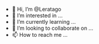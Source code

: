 - 👋 Hi, I’m @Leratago
- 👀 I’m interested in ...
- 🌱 I’m currently learning ...
- 💞️ I’m looking to collaborate on ...
- 📫 How to reach me ...

<!---
Leratago/Leratago is a ✨ special ✨ repository because its `README.md` (this file) appears on your GitHub profile.
You can click the Preview link to take a look at your changes.
--->
